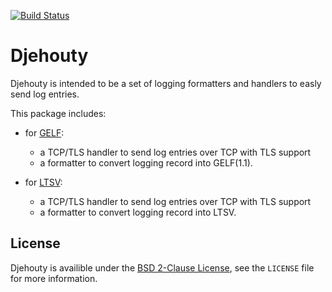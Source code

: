 [![Build Status](https://travis-ci.org/cdumay/djehouty.svg?branch=master)](https://travis-ci.org/cdumay/djehouty)

# Djehouty

Djehouty is intended to be a set of logging formatters and handlers to easly send log entries.

This package includes:

* for [GELF](https://www.graylog.org/resources/gelf-2/):
    
    * a TCP/TLS handler to send log entries over TCP with TLS support
    * a formatter to convert logging record into GELF(1.1).

* for [LTSV](http://ltsv.org/):
    
    * a TCP/TLS handler to send log entries over TCP with TLS support
    * a formatter to convert logging record into LTSV.

## License

Djehouty is availible under the [BSD 2-Clause License](https://opensource.org/licenses/BSD-2-Clause), see the `LICENSE` file for more information.

